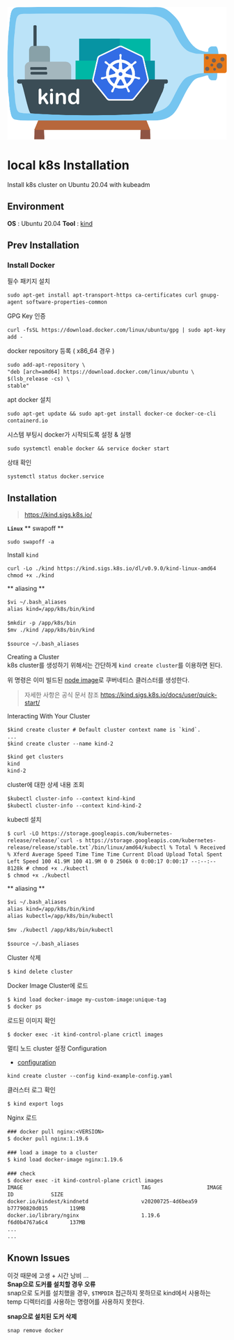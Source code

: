 ![kind](./kind_logo.png)
# local k8s Installation
Install k8s cluster on Ubuntu 20.04 with kubeadm

## Environment
**OS** : Ubuntu 20.04
**Tool** : [kind](https://kind.sigs.k8s.io/)

## Prev Installation
### Install Docker
필수 패키지 설치
```
sudo apt-get install apt-transport-https ca-certificates curl gnupg-agent software-properties-common
```
GPG Key 인증
```
curl -fsSL https://download.docker.com/linux/ubuntu/gpg | sudo apt-key add -
```
docker repository 등록 ( x86_64 경우 )
```
sudo add-apt-repository \
"deb [arch=amd64] https://download.docker.com/linux/ubuntu \
$(lsb_release -cs) \
stable"
```
apt docker 설치
```
sudo apt-get update && sudo apt-get install docker-ce docker-ce-cli containerd.io
```
시스템 부팅시 docker가 시작되도록 설정 & 실행
```
sudo systemctl enable docker && service docker start
```
상태 확인
```
systemctl status docker.service
```
## Installation
> https://kind.sigs.k8s.io/

**`Linux`**
** swapoff **
```
sudo swapoff -a
```
Install `kind`
```
curl -Lo ./kind https://kind.sigs.k8s.io/dl/v0.9.0/kind-linux-amd64
chmod +x ./kind
```
** aliasing **
```
$vi ~/.bash_aliases
alias kind=/app/k8s/bin/kind

$mkdir -p /app/k8s/bin
$mv ./kind /app/k8s/bin/kind

$source ~/.bash_aliases
```

Creating a Cluster  
k8s cluster를 생성하기 위해서는 간단하게 `kind create cluster`를 이용하면 된다.

위 명령은 이미 빌드된 [node image](https://kind.sigs.k8s.io/docs/design/node-image)로 쿠버네티스 클러스터를 생성한다.  
> 자세한 사항은 공식 문서 참조
> https://kind.sigs.k8s.io/docs/user/quick-start/

Interacting With Your Cluster
```
$kind create cluster # Default cluster context name is `kind`.
...
$kind create cluster --name kind-2
```

```
$kind get clusters
kind
kind-2
```
cluster에 대한 상세 내용 조회
```
$kubectl cluster-info --context kind-kind
$kubectl cluster-info --context kind-kind-2
```

kubectl 설치
```
$ curl -LO https://storage.googleapis.com/kubernetes-release/release/`curl -s https://storage.googleapis.com/kubernetes-release/release/stable.txt`/bin/linux/amd64/kubectl % Total % Received % Xferd Average Speed Time Time Time Current Dload Upload Total Spent Left Speed 100 41.9M 100 41.9M 0 0 2506k 0 0:00:17 0:00:17 --:--:-- 8128k # chmod +x ./kubectl
$ chmod +x ./kubectl
```
** aliasing **
```
$vi ~/.bash_aliases
alias kind=/app/k8s/bin/kind
alias kubectl=/app/k8s/bin/kubectl

$mv ./kubectl /app/k8s/bin/kubectl

$source ~/.bash_aliases
```
Cluster 삭제
```
$ kind delete cluster
```

Docker Image Cluster에 로드
```
$ kind load docker-image my-custom-image:unique-tag
$ docker ps
```
로드된 이미지 확인 
```
$ docker exec -it kind-control-plane crictl images
```

멀티 노드 cluster 설정
Configuration
- [configuration](kind-example-config.yaml)

```
kind create cluster --config kind-example-config.yaml
```
클러스터 로그 확인
```
$ kind export logs
```

Nginx 로드
```
### docker pull nginx:<VERSION>
$ docker pull nginx:1.19.6

### load a image to a cluster
$ kind load docker-image nginx:1.19.6

### check
$ docker exec -it kind-control-plane crictl images
IMAGE                                      TAG                  IMAGE ID            SIZE
docker.io/kindest/kindnetd                 v20200725-4d6bea59   b77790820d015       119MB
docker.io/library/nginx                    1.19.6               f6d0b4767a6c4       137MB
...
...
```


## Known Issues
이것 때문에 고생 + 시간 낭비 ...  
**Snap으로 도커를 설치할 경우 오류**  
snap으로 도커를 설치했을 경우, `$TMPDIR` 접근하지 못하므로 kind에서 사용하는 temp 디렉터리를 사용하는 명령어를 사용하지 못한다.  

**snap으로 설치된 도커 삭제**
```
snap remove docker
```
